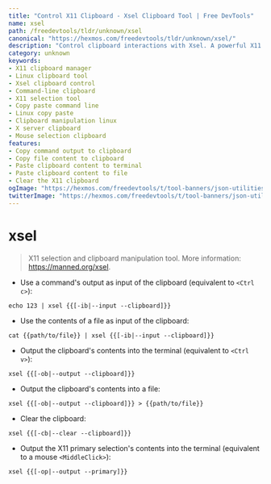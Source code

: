 ```yaml
---
title: "Control X11 Clipboard - Xsel Clipboard Tool | Free DevTools"
name: xsel
path: /freedevtools/tldr/unknown/xsel
canonical: "https://hexmos.com/freedevtools/tldr/unknown/xsel/"
description: "Control clipboard interactions with Xsel. A powerful X11 selection and clipboard manipulation tool for Linux systems. Free online tool, no registration required."
category: unknown
keywords:
- X11 clipboard manager
- Linux clipboard tool
- Xsel clipboard control
- Command-line clipboard
- X11 selection tool
- Copy paste command line
- Linux copy paste
- Clipboard manipulation linux
- X server clipboard
- Mouse selection clipboard
features:
- Copy command output to clipboard
- Copy file content to clipboard
- Paste clipboard content to terminal
- Paste clipboard content to file
- Clear the X11 clipboard
ogImage: "https://hexmos.com/freedevtools/t/tool-banners/json-utilities-banner.png"
twitterImage: "https://hexmos.com/freedevtools/t/tool-banners/json-utilities-banner.png"
---
```


# xsel

> X11 selection and clipboard manipulation tool.
> More information: <https://manned.org/xsel>.

- Use a command's output as input of the clipboard (equivalent to `<Ctrl c>`):

`echo 123 | xsel {{[-ib|--input --clipboard]}}`

- Use the contents of a file as input of the clipboard:

`cat {{path/to/file}} | xsel {{[-ib|--input --clipboard]}}`

- Output the clipboard's contents into the terminal (equivalent to `<Ctrl v>`):

`xsel {{[-ob|--output --clipboard]}}`

- Output the clipboard's contents into a file:

`xsel {{[-ob|--output --clipboard]}} > {{path/to/file}}`

- Clear the clipboard:

`xsel {{[-cb|--clear --clipboard]}}`

- Output the X11 primary selection's contents into the terminal (equivalent to a mouse `<MiddleClick>`):

`xsel {{[-op|--output --primary]}}`
